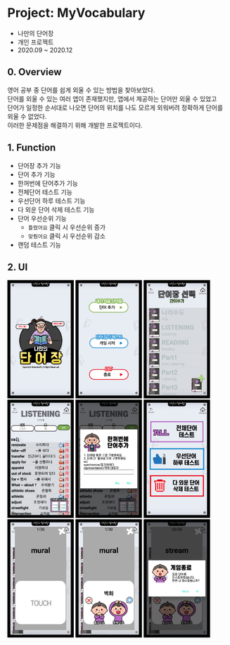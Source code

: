# Project: MyVocabulary
* 나만의 단어장
* 개인 프로젝트
* 2020.09 ~ 2020.12

## 0. Overview
영어 공부 중 단어를 쉽게 외울 수 있는 방법을 찾아보았다.  
단어를 외울 수 있는 여러 앱이 존재했지만, 앱에서 제공하는 단어만 외울 수 있었고  
단어가 일정한 순서대로 나오면 단어의 위치를 나도 모르게 외워버려 정확하게 단어를 외울 수 없었다.  
이러한 문제점을 해결하기 위해 개발한 프로젝트이다.

## 1. Function
* 단어장 추가 기능
* 단어 추가 기능
* 한꺼번에 단어추가 기능
* 전체단어 테스트 기능
* 우선단어 하루 테스트 기능
* 다 외운 단어 삭제 테스트 기능
* 단어 우선순위 기능
  - `틀렸어요` 클릭 시 우선순위 증가
  - `맞췄어요` 클릭 시 우선순위 감소
* 랜덤 테스트 기능

## 2. UI

<img src="doc/imgs/img (1).png" width="30%"> <img src="doc/imgs/img (2).png" width="30%"> <img src="doc/imgs/img (3).png" width="30%"> <img src="doc/imgs/img (4).png" width="30%"> <img src="doc/imgs/img (5).png" width="30%"> <img src="doc/imgs/img (6).png" width="30%"> <img src="doc/imgs/img (7).png" width="30%"> <img src="doc/imgs/img (8).png" width="30%"> <img src="doc/imgs/img (9).png" width="30%">
